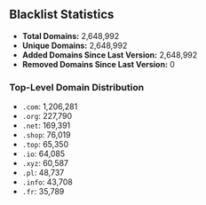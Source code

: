 ## Blacklist Statistics

- **Total Domains:** 2,648,992
- **Unique Domains:** 2,648,992
- **Added Domains Since Last Version:** 2,648,992
- **Removed Domains Since Last Version:** 0

### Top-Level Domain Distribution

-  `.com`: 1,206,281
-  `.org`: 227,790
-  `.net`: 169,391
-  `.shop`: 76,019
-  `.top`: 65,350
-  `.io`: 64,085
-  `.xyz`: 60,587
-  `.pl`: 48,737
-  `.info`: 43,708
-  `.fr`: 35,789
